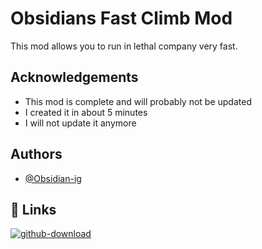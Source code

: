 
# Obsidians Fast Climb Mod

This mod allows you to run in lethal company very fast.




## Acknowledgements

 - This mod is complete and will probably not be updated
 - I created it in about 5 minutes
 - I will not update it anymore


## Authors

- [@Obsidian-ig](https://www.github.com/obsidian-ig)


## 🔗 Links
[![github-download](https://res.cloudinary.com/practicaldev/image/fetch/s--WDdeolgp--/c_imagga_scale,f_auto,fl_progressive,h_420,q_auto,w_1000/https://dev-to-uploads.s3.amazonaws.com/uploads/articles/tk4tr033eq3ggxit0xti.png)](https://github.com/Obsidian-ig/FastClimb)


